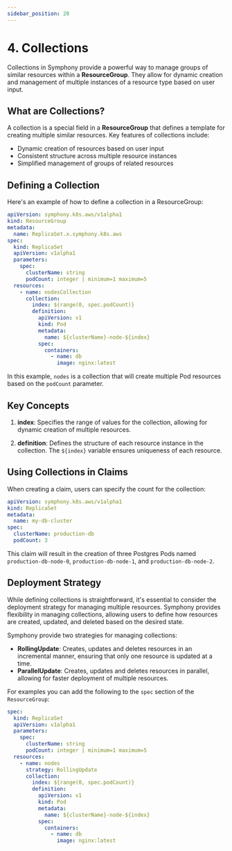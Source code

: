 ```yaml
---
sidebar_position: 20
---
```


# 4. Collections

Collections in Symphony provide a powerful way to manage groups of similar
resources within a **ResourceGroup**. They allow for dynamic creation and
management of multiple instances of a resource type based on user input.

## What are Collections?

A collection is a special field in a **ResourceGroup** that defines a template for
creating multiple similar resources. Key features of collections include:

- Dynamic creation of resources based on user input
- Consistent structure across multiple resource instances
- Simplified management of groups of related resources

## Defining a Collection

Here's an example of how to define a collection in a ResourceGroup:

```yaml
apiVersion: symphony.k8s.aws/v1alpha1
kind: ResourceGroup
metadata:
  name: ReplicaSet.x.symphony.k8s.aws
spec:
  kind: ReplicaSet
  apiVersion: v1alpha1
  parameters:
    spec:
      clusterName: string
      podCount: integer | minimum=1 maximum=5
  resources:
    - name: nodesCollection
      collection:
        index: ${range(0, spec.podCount)}
        definition:
          apiVersion: v1
          kind: Pod
          metadata:
            name: ${clusterName}-node-${index}
          spec:
            containers:
              - name: db
                image: nginx:latest
```

In this example, `nodes` is a collection that will create multiple Pod
resources based on the `podCount` parameter.

## Key Concepts

1. **index**: Specifies the range of values for the collection, allowing for
   dynamic creation of multiple resources.

2. **definition**: Defines the structure of each resource instance in the
   collection. The `${index}` variable ensures uniqueness of each resource.

## Using Collections in Claims

When creating a claim, users can specify the count for the collection:

```yaml
apiVersion: symphony.k8s.aws/v1alpha1
kind: ReplicaSet
metadata:
  name: my-db-cluster
spec:
  clusterName: production-db
  podCount: 3
```

This claim will result in the creation of three Postgres Pods named
`production-db-node-0`, `production-db-node-1`, and `production-db-node-2`.

## Deployment Strategy

While defining collections is straightforward, it's essential to consider the
deployment strategy for managing multiple resources. Symphony provides
flexibility in managing collections, allowing users to define how resources are
created, updated, and deleted based on the desired state.

Symphony provide two strategies for managing collections:
- **RollingUpdate**: Creates, updates and deletes resources in an incremental manner,
  ensuring that only one resource is updated at a time.
- **ParallelUpdate**: Creates, updates and deletes resources in parallel, allowing
  for faster deployment of multiple resources.

For examples you can add the following to the `spec` section of the `ResourceGroup`:

```yaml
spec:
  kind: ReplicaSet
  apiVersion: v1alpha1
  parameters:
    spec:
      clusterName: string
      podCount: integer | minimum=1 maximum=5
  resources:
    - name: nodes
      strategy: RollingUpdate
      collection:
        index: ${range(0, spec.podCount)}
        definition:
          apiVersion: v1
          kind: Pod
          metadata:
            name: ${clusterName}-node-${index}
          spec:
            containers:
              - name: db
                image: nginx:latest
```